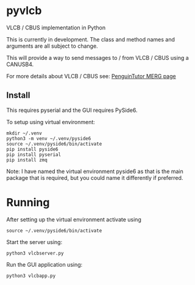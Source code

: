 # pyvlcb
VLCB / CBUS implementation in Python

This is currently in development. The class and method names and arguments are all subject to change.

This will provide a way to send messages to / from VLCB / CBUS using a CANUSB4.

For more details about VLCB / CBUS see: [PenguinTutor MERG page](https://www.penguintutor.com/projects/merg) 

## Install

This requires pyserial and the GUI requires PySide6.

To setup using virtual environment:

    mkdir ~/.venv
    python3 -m venv ~/.venv/pyside6
    source ~/.venv/pyside6/bin/activate
    pip install pyside6
    pip install pyserial
    pip install zmq
    
Note: I have named the virtual environment pyside6 as that is the main package that is required, but you could name it differently if preferred.


# Running

After setting up the virtual environment activate using

    source ~/.venv/pyside6/bin/activate

Start the server using:

    python3 vlcbserver.py

Run the GUI application using:

    python3 vlcbapp.py 


